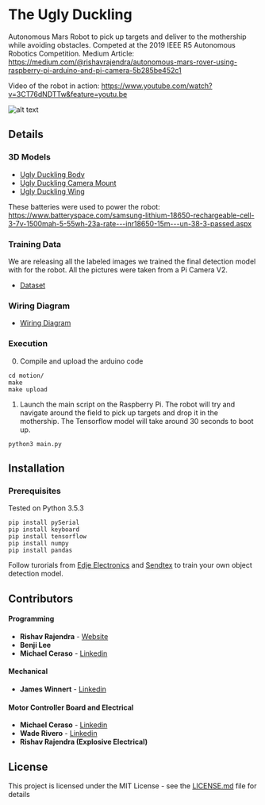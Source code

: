 # The Ugly Duckling

Autonomous Mars Robot to pick up targets and deliver to the mothership while avoiding obstacles. Competed at the 2019 IEEE R5 Autonomous Robotics Competition. Medium Article: https://medium.com/@rishavrajendra/autonomous-mars-rover-using-raspberry-pi-arduino-and-pi-camera-5b285be452c1

Video of the robot in action: https://www.youtube.com/watch?v=3CT76dNDTTw&feature=youtu.be

![alt text](https://github.com/RishavRajendra/TheUglyDuckling/blob/master/pictures/playingField.png)

## Details

### 3D Models

- [Ugly Duckling Body](https://drive.google.com/open?id=1N2kDu9DRzkHlfJtI6CfcE8YGK-YPUZYk)
- [Ugly Duckling Camera Mount](https://drive.google.com/open?id=1bpWGhoqaSQTzvcJOhT26KRKih82BgVo5)
- [Ugly Duckling Wing](https://drive.google.com/open?id=1zSS6c1pUUQTx4h1RXFyRGm-vLV0dHbTo)

These batteries were used to power the robot: https://www.batteryspace.com/samsung-lithium-18650-rechargeable-cell-3-7v-1500mah-5-55wh-23a-rate---inr18650-15m---un-38-3-passed.aspx

### Training Data

We are releasing all the labeled images we trained the final detection model with for the robot. All the pictures were taken from a Pi Camera V2. 

- [Dataset](https://drive.google.com/open?id=1Gh7kpt3wzUtoCyILvT_WAr49iuU4kupl)

### Wiring Diagram

- [Wiring Diagram](https://drive.google.com/open?id=1XskO3ay8X36u8H7wVuCARx5W_eBhFH4U)

### Execution

0. Compile and upload the arduino code
```
cd motion/
make
make upload
```

1. Launch the main script on the Raspberry Pi. The robot will try and navigate around the field to pick up targets and drop it in the mothership. The Tensorflow model will take around 30 seconds to boot up.
```
python3 main.py
```

## Installation

### Prerequisites

Tested on Python 3.5.3

```
pip install pySerial
pip install keyboard
pip install tensorflow
pip install numpy
pip install pandas
```

Follow turorials from [Edje Electronics](https://github.com/EdjeElectronics/TensorFlow-Object-Detection-API-Tutorial-Train-Multiple-Objects-Windows-10) and [Sendtex](https://www.youtube.com/watch?v=COlbP62-B-U&list=PLQVvvaa0QuDcNK5GeCQnxYnSSaar2tpku) to train your own object detection model.

## Contributors

#### Programming

* **Rishav Rajendra** - [Website](https://rishavrajendra.github.io)
* **Benji Lee**
* **Michael Ceraso** - [Linkedin](https://www.linkedin.com/in/soceraso/)

#### Mechanical

* **James Winnert** - [Linkedin](https://www.linkedin.com/in/jameswinnert/)

#### Motor Controller Board and Electrical

* **Michael Ceraso** - [Linkedin](https://www.linkedin.com/in/soceraso/)
* **Wade Rivero** - [Linkedin](https://www.linkedin.com/in/wade-rivero-60ab64101/)
* **Rishav Rajendra (Explosive Electrical)**

## License

This project is licensed under the MIT License - see the [LICENSE.md](LICENSE.md) file for details
